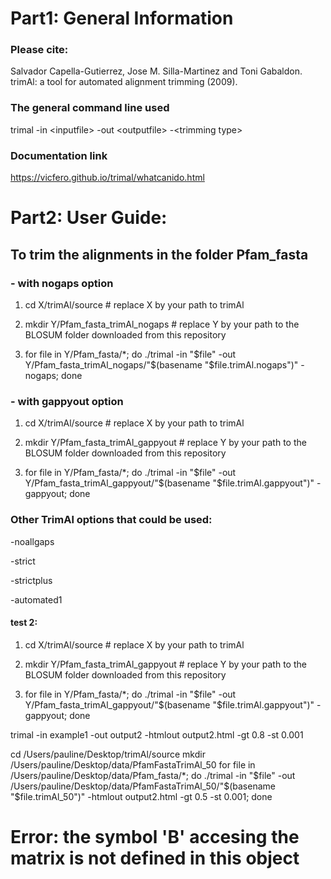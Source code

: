 # Part1: General Information
### Please cite:
Salvador Capella-Gutierrez, Jose M. Silla-Martinez and Toni Gabaldon. trimAl: a tool for automated alignment trimming (2009).

### The general command line used
trimal -in \<inputfile\> -out \<outputfile\> -\<trimming type\>
            
### Documentation link
https://vicfero.github.io/trimal/whatcanido.html            
        
           

# Part2: User Guide: 
## To trim the alignments in the folder Pfam_fasta 
### - with nogaps option 
1. cd X/trimAl/source   # replace X by your path to trimAl 

2. mkdir Y/Pfam_fasta_trimAl_nogaps # replace Y by your path to the BLOSUM folder downloaded from this repository
            
3. for file in Y/Pfam_fasta/*; do ./trimal -in "$file" -out Y/Pfam_fasta_trimAl_nogaps/"$(basename "$file.trimAl.nogaps")" -nogaps; done

                 
### - with gappyout option            
1. cd X/trimAl/source   # replace X by your path to trimAl 
            
2. mkdir Y/Pfam_fasta_trimAl_gappyout # replace Y by your path to the BLOSUM folder downloaded from this repository
            
3. for file in Y/Pfam_fasta/*; do ./trimal -in "$file" -out Y/Pfam_fasta_trimAl_gappyout/"$(basename "$file.trimAl.gappyout")" -gappyout; done

### Other TrimAl options that could be used:
-noallgaps 
            
-strict  
            
-strictplus
            
-automated1         



#### test 2:
1. cd X/trimAl/source   # replace X by your path to trimAl 
            
2. mkdir Y/Pfam_fasta_trimAl_gappyout # replace Y by your path to the BLOSUM folder downloaded from this repository
            
3. for file in Y/Pfam_fasta/*; do ./trimal -in "$file" -out Y/Pfam_fasta_trimAl_gappyout/"$(basename "$file.trimAl.gappyout")" -gappyout; done

trimal -in example1 -out output2 -htmlout output2.html -gt 0.8 -st 0.001



cd /Users/pauline/Desktop/trimAl/source
mkdir /Users/pauline/Desktop/data/PfamFastaTrimAl_50
for file in /Users/pauline/Desktop/data/Pfam_fasta/*; do ./trimal -in "$file" -out /Users/pauline/Desktop/data/PfamFastaTrimAl_50/"$(basename "$file.trimAl_50")" -htmlout output2.html -gt 0.5 -st 0.001; done

# Error: the symbol 'B' accesing the matrix is not defined in this object